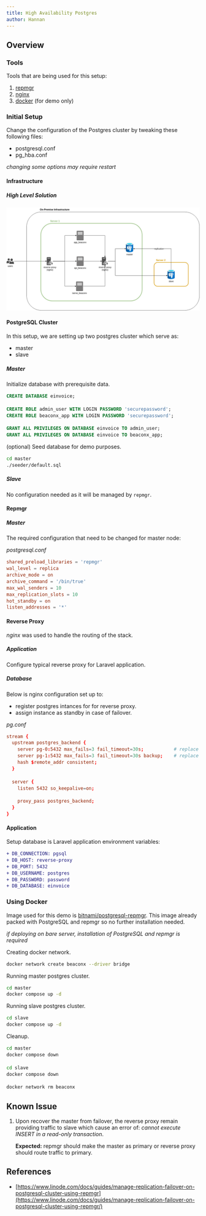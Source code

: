 ```yaml
---
title: High Availability Postgres
author: Hannan
---
```


## Overview


### Tools
Tools that are being used for this setup:

1. [repmgr](https://www.repmgr.org)
2. [nginx](https://nginx.org)
2. [docker](https://www.docker.com) (for demo only)


### Initial Setup
Change the configuration of the Postgres cluster by tweaking these following files:

- postgresql.conf
- pg_hba.conf

*changing some options may require restart*


#### Infrastructure

##### High Level Solution

![](./assets/infra.png)


#### PostgreSQL Cluster

In this setup, we are setting up two postgres cluster which serve as:

- master
- slave

##### Master

Initialize database with prerequisite data.

```sql
CREATE DATABASE einvoice;

CREATE ROLE admin_user WITH LOGIN PASSWORD 'securepassword';
CREATE ROLE beaconx_app WITH LOGIN PASSWORD 'securepassword';

GRANT ALL PRIVILEGES ON DATABASE einvoice TO admin_user;
GRANT ALL PRIVILEGES ON DATABASE einvoice TO beaconx_app;
```

(optional) Seed database for demo purposes.

```bash
cd master
./seeder/default.sql
```

##### Slave

No configuration needed as it will be managed by `repmgr`.


#### Repmgr

##### Master

The required configuration that need to be changed for master node:

*postgresql.conf*
```conf
shared_preload_libraries = 'repmgr'
wal_level = replica
archive_mode = on
archive_command = '/bin/true'
max_wal_senders = 10
max_replication_slots = 10
hot_standby = on
listen_addresses = '*'
```

#### Reverse Proxy

*nginx* was used to handle the routing of the stack.


##### Application

Configure typical reverse proxy for Laravel application.


##### Database

Below is nginx configuration set up to:

- register postgres intances for for reverse proxy.
- assign instance as standby in case of failover.

*pg.conf*
```conf
stream {
  upstream postgres_backend {
    server pg-0:5432 max_fails=3 fail_timeout=30s;           # replace with actual ip address
    server pg-1:5432 max_fails=3 fail_timeout=30s backup;    # replace with actual ip address
    hash $remote_addr consistent;
  }

  server {
    listen 5432 so_keepalive=on;

    proxy_pass postgres_backend;
  }
}
```

#### Application

Setup database is Laravel application environment variables:

```diff
+ DB_CONNECTION: pgsql
+ DB_HOST: reverse-proxy
+ DB_PORT: 5432
+ DB_USERNAME: postgres
+ DB_PASSWORD: password
+ DB_DATABASE: einvoice
```


### Using Docker

Image used for this demo is [bitnami/postgresql-repmgr](https://hub.docker.com/r/bitnami/postgresql-repmgr/). This image already packed with PostgreSQL and repmgr so no further installation needed.

*if deploying on bare server, installation of PostgreSQL and repmgr is required*

Creating docker network.
```bash
docker network create beaconx --driver bridge
```

Running master postgres cluster.
```bash
cd master
docker compose up -d
```

Running slave postgres cluster.
```bash
cd slave
docker compose up -d
```

Cleanup.
```bash
cd master
docker compose down

cd slave
docker compose down

docker network rm beaconx
```


## Known Issue

1. Upon recover the master from failover, the reverse proxy remain providing traffic to slave which cause an error of: *cannot execute INSERT in a read-only transaction*.

    **Expected:** repmgr should make the master as primary or reverse proxy should route traffic to primary.


## References

- [https://www.linode.com/docs/guides/manage-replication-failover-on-postgresql-cluster-using-repmgr](https://www.linode.com/docs/guides/manage-replication-failover-on-postgresql-cluster-using-repmgr/)
